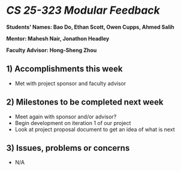 # *CS 25-323 Modular Feedback*

**Students' Names: Bao Do, Ethan Scott, Owen Cupps, Ahmed Salih**

**Mentor: Mahesh Nair, Jonathon Headley**

**Faculty Advisor: Hong-Sheng Zhou**

## 1) Accomplishments this week ##
   - Met with project sponsor and faculty advisor

## 2) Milestones to be completed next week ##
   - Meet again with sponsor and/or advisor?
   - Begin development on iteration 1 of our project
   - Look at project proposal document to get an idea of what is next

## 3) Issues, problems or concerns ##
   - N/A


